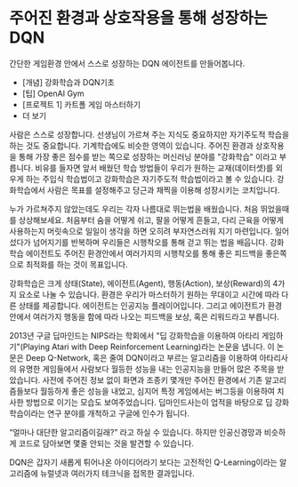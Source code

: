 # 주어진 환경과 상호작용을 통해 성장하는 DQN

간단한 게임환경 안에서 스스로 성장하는 DQN 에이전트를 만들어봅니다.

  * [개념] 강화학습과 DQN기초
  * [팁] OpenAI Gym
  * [프로젝트 1] 카트폴 게임 마스터하기
  * 더 보기

사람은 스스로 성장합니다. 선생님이 가르쳐 주는 지식도 중요하지만 자기주도적 학습을 하는 것도 중요합니다. 기계학습에도 비슷한 영역이 있습니다. 주어진 환경과 상호작용을 통해 가장 좋은 점수를 받는 쪽으로 성장하는 머신러닝 분야를 "강화학습" 이라고 부릅니다. 비유를 들자면 앞서 배웠던 학습 방법들이 우리가 원하는 교재(데이터셋)를 외우게 하는 주입식 학습법이고 강화학습은 자기주도적 학습법이라고 볼 수 있습니다. 강화학습에서 사람은 목표를 설정해주고 당근과 채찍을 이용해 성장시키는 코치입니다. 

누가 가르쳐주지 않았는데도 우리는 각자 나름대로 뛰는법을 배웠습니다. 처음 뛰었을때를 상상해보세요. 처음부터 숨을 어떻게 쉬고, 팔을 어떻게 흔들고, 다리 근육을 어떻게 사용하는지 머릿속으로 일일이 생각을 하면 오히려 부자연스러워 지기 마련입니다. 일어섰다가 넘어지기를 반복하며 우리들은 시행착오를 통해 걷고 뛰는 법을 배웁니다. 강화학습 에이전트도 주어진 환경안에서 여러가지의 시행착오를 통해 좋은 피드백을 좋은쪽으로 최적화를 하는 것이 목표입니다.


강화학습은 크게 상태(State), 에이전트(Agent), 행동(Action), 보상(Reward)의 4가지 요소로 나눌 수 있습니다. 환경은 우리가 마스터하기 원하는 무대이고 시간에 따라 다른 상태를 제공합니다. 에이전트는 인공지능 플레이어입니다. 그리고 에이전트가 환경 안에서 여러가지 행동을 함에 따라 나오는 피드백을 보상, 혹은 리워드라고 부릅니다.


2013년 구글 딥마인드는 NIPS라는 학회에서 "딥 강화학습을 이용하여 아타리 게임하기"(Playing Atari with Deep Reinforcement Learning)라는 논문을 냅니다. 이 논문은 Deep Q-Network, 혹은 줄여 DQN이라고 부르는 알고리즘을 이용하여 아타리사의 유명한 게임들에서 사람보다 월등한 성능을 내는 인공지능을 만들어 많은 주목을 받았습니다. 사전에 주어진 정보 없이 화면과 조종키 몇개만 주어진 환경에서 기존 알고리즘들보다 월등하게 좋은 성능을 내었고, 심지어 특정 게임에서는 버그등을 이용하여 치사한 방법으로 이기는 모습도 보여주었습니다. 딥마인드사는이 업적을 바탕으로 딥 강화학습이라는 연구 분야를 개척하고 구글에 인수가 됩니다.


“얼마나 대단한 알고리즘이길래?” 라고 하실 수 있습니다. 하지만 인공신경망과 비슷하게 코드로 담아보면 몇줄 안되는 것을 발견할 수 있습니다. 

DQN은 갑자기 새롭게 튀어나온 아이디어라기 보다는 고전적인 Q-Learning이라는 알고리즘에 뉴럴넷과 여러가지 테크닉을 접목한 결과입니다. 
